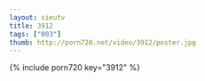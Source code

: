 ```yaml
--- 
layout: sieutv
title: 3912
tags: ["003"]
thumb: http://porn720.net/video/3912/poster.jpg
---
```

{% include porn720 key="3912" %} 
